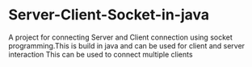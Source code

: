 # Server-Client-Socket-in-java
A project for connecting Server and Client connection using socket programming.This is build in java and can be used for client and server interaction
This can be used to connect multiple clients
